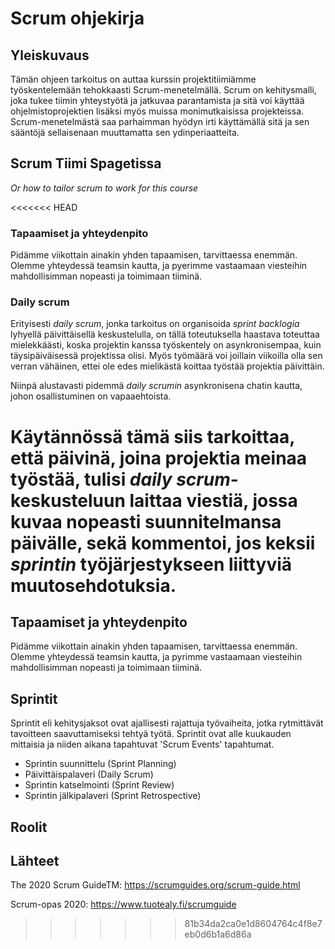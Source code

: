 # Scrum ohjekirja

## Yleiskuvaus
Tämän ohjeen tarkoitus on auttaa kurssin projektitiimiämme työskentelemään tehokkaasti Scrum-menetelmällä. Scrum on kehitysmalli, joka tukee tiimin yhteystyötä ja jatkuvaa parantamista ja sitä voi käyttää ohjelmistoprojektien lisäksi myös muissa monimutkaisissa projekteissa. Scrum-menetelmästä saa parhaimman hyödyn irti käyttämällä sitä ja sen sääntöjä sellaisenaan muuttamatta sen ydinperiaatteita. 
## Scrum Tiimi Spagetissa

*Or how to tailor scrum to work for this course*

<<<<<<< HEAD
### Tapaamiset ja yhteydenpito
Pidämme viikottain ainakin yhden tapaamisen, tarvittaessa enemmän. Olemme yhteydessä teamsin kautta, ja pyerimme vastaamaan viesteihin mahdollisimman nopeasti ja toimimaan tiiminä.

### Daily scrum
Erityisesti *daily scrum*, jonka tarkoitus on organisoida *sprint backlogia* lyhyellä päivittäisellä keskustelulla, on tällä toteutuksella haastava toteuttaa mielekkäästi, koska projektin kanssa työskentely on asynkronisempaa, kuin täysipäiväisessä projektissa olisi.
Myös työmäärä voi joillain viikoilla olla sen verran vähäinen, ettei ole edes mielikästä koittaa työstää projektia päivittäin.

Niinpä alustavasti pidemmä *daily scrumin* asynkronisena chatin kautta, johon osallistuminen on vapaaehtoista.

Käytännössä tämä siis tarkoittaa, että päivinä, joina projektia meinaa työstää, tulisi *daily scrum*-keskusteluun laittaa viestiä, jossa kuvaa nopeasti suunnitelmansa päivälle, sekä kommentoi, jos keksii *sprintin* työjärjestykseen liittyviä muutosehdotuksia.
=======
## Tapaamiset ja yhteydenpito
Pidämme viikottain ainakin yhden tapaamisen, tarvittaessa enemmän. Olemme yhteydessä teamsin kautta, ja pyrimme vastaamaan viesteihin mahdollisimman nopeasti ja toimimaan tiiminä.

## Sprintit

Sprintit eli kehitysjaksot ovat ajallisesti rajattuja työvaiheita, jotka rytmittävät tavoitteen saavuttamiseksi tehtyä työtä. Sprintit ovat alle kuukauden mittaisia ja niiden aikana tapahtuvat 'Scrum Events' tapahtumat. 
* Sprintin suunnittelu (Sprint Planning)
* Päivittäispalaveri (Daily Scrum)
* Sprintin katselmointi (Sprint Review)
* Sprintin jälkipalaveri (Sprint Retrospective)

## Roolit

## Lähteet
The 2020 Scrum GuideTM: https://scrumguides.org/scrum-guide.html

Scrum-opas 2020: https://www.tuotealy.fi/scrumguide
>>>>>>> 81b34da2ca0e1d8604764c4f8e7eb0d6b1a6d86a
